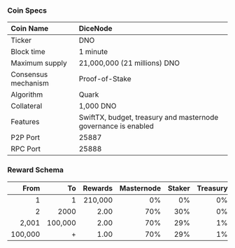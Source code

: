 ### Coin Specs

Coin Name | DiceNode
:--- | :---
Ticker | DNO
Block time | 1 minute
Maximum supply | 21,000,000 (21 millions) DNO
Consensus mechanism | Proof-of-Stake
Algorithm | Quark
Collateral | 1,000 DNO
Features | SwiftTX, budget, treasury and masternode governance is enabled
P2P Port | 25887
RPC Port | 25888

### Reward Schema

From | To | Rewards | Masternode | Staker | Treasury
---: | ---: | ---: | ---: | ---: | ---:
1         | 1         | 210,000   | 0%  | 0%  | 0%
2     | 2000    | 2.00      | 70% | 30% | 0%
2,001     | 100,000    | 2.00      | 70% | 29% | 1%
100,000 | +         | 1.00      | 70% | 29% | 1%
